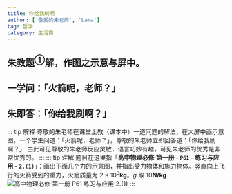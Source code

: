 ```yaml
---
title: 你给我刷啊
author: ['敬爱的朱老师', 'Lama']
tag: 哲学
category: 生活篇
---
```

## 朱教题$^{①}$解，作图之示意与屏中。
## 一学问：「火箭呢，老师？」
## 朱即答：「你给我刷啊？」

::: tip 解释
尊敬的朱老师在课堂上教（课本中）一道问题的解法，在大屏中画示意图，一个学生问道：「火箭呢，老师？」，尊敬的朱老师立即回答道：「你给我刷啊？」
由此可见尊敬的朱老师反应灵敏，语言巧妙有趣，可见朱老师的优秀是非常优秀的。
:::
::: tip 注解
题目在这里指「**高中物理必修·第一册 - `P61` - 练习与应用 - `2.(1)`**」：画出下面几个力的示意图，并指出受力物体和施力物体。竖直向上飞行的火箭受到的重力，火箭质量为 $2\times10^3\mathbf{kg}$。$g$ 取 $10\mathbf{N/kg}$
![高中物理必修·第一册 P61 练习与应用 2.(1)](https://imgsrc.baidu.com/super/pic/item/ca1349540923dd545252cbac9409b3de9d8248d4.jpg)
:::
